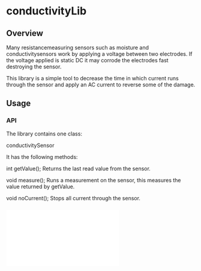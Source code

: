 # conductivityLib

## Overview

Many resistancemeasuring sensors such as moisture and conductivitysensors work by applying
a voltage between two electrodes.
If the voltage applied is static DC it may corrode the electrodes fast destroying the sensor.

This library is a simple tool to decrease the time in which current runs through the sensor
and apply an AC current to reverse some of the damage.


## Usage

### API

The library contains one class:

conductivitySensor

It has the following methods:

int getValue();
Returns the last read value from the sensor.

void measure();
Runs a measurement on the sensor, this measures the value returned by getValue.

void noCurrent();
Stops all current through the sensor.


### ![Schematics of sugested usage:](extras/circuit.pdf)
